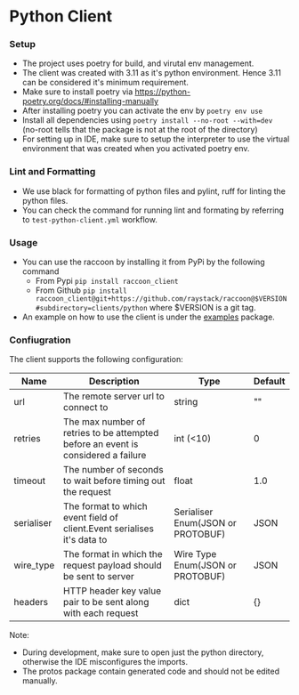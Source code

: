 # Python Client

### Setup
- The project uses poetry for build, and virutal env management.
- The client was created with 3.11 as it's python environment. Hence 3.11 can be considered it's minimum requirement. 
- Make sure to install poetry via https://python-poetry.org/docs/#installing-manually
- After installing poetry you can activate the env by `poetry env use`
- Install all dependencies using `poetry install --no-root --with=dev` (no-root tells that the package is not at the root of the directory)
- For setting up in IDE, make sure to setup the interpreter to use the virtual environment that was created when you activated poetry env.

### Lint and Formatting
- We use black for formatting of python files and pylint, ruff for linting the python files.
- You can check the command for running lint and formating by referring to `test-python-client.yml` workflow.

### Usage
- You can use the raccoon by installing it from PyPi by the following command
  - From Pypi
  ```pip install raccoon_client``` 
  - From Github 
  ```pip install raccoon_client@git+https://github.com/raystack/raccoon@$VERSION#subdirectory=clients/python```
    where $VERSION is a git tag.
- An example on how to use the client is under the [examples](examples) package.

### Confiugration
The client supports the following configuration:

| Name    | Description                                                                       | Type                              | Default |
|---------|-----------------------------------------------------------------------------------|-----------------------------------|---------|
| url     | The remote server url to connect to                                               | string                            | ""      |
| retries | The max number of retries to be attempted before an event is considered a failure | int (<10)                         | 0       |
| timeout | The number of seconds to wait before timing out the request                       | float                             | 1.0     |
| serialiser | The format to which event field of client.Event serialises it's data to           | Serialiser Enum(JSON or PROTOBUF) | JSON    |
|wire_type | The format in which the request payload should be sent to server                  | Wire Type Enum(JSON or PROTOBUF)  | JSON | 
| headers | HTTP header key value pair to be sent along with each request | dict                              | {} |


Note: 
- During development, make sure to open just the python directory, otherwise the IDE misconfigures the imports.
- The protos package contain generated code and should not be edited manually.

